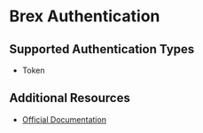 # Brex Authentication

## Supported Authentication Types

- Token

## Additional Resources

- [Official Documentation](https://developer.brex.com/)
